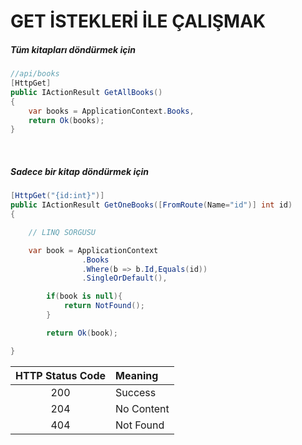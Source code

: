 # GET İSTEKLERİ İLE ÇALIŞMAK


##### Tüm kitapları döndürmek için
```csharp
//api/books
[HttpGet]
public IActionResult GetAllBooks()
{
    var books = ApplicationContext.Books,
    return Ok(books);
}
```
<br>

##### Sadece bir kitap döndürmek için

```csharp
[HttpGet("{id:int}")]
public IActionResult GetOneBooks([FromRoute(Name="id")] int id)
{

    // LINQ SORGUSU

    var book = ApplicationContext
                .Books
                .Where(b => b.Id,Equals(id))
                .SingleOrDefault(),

        if(book is null){
            return NotFound();
        }

        return Ok(book);

}
```



|HTTP Status Code| Meaning   |
|:--------------:|:----------|
|200             |Success    |
|204             |No Content |
|404             |Not Found  |


